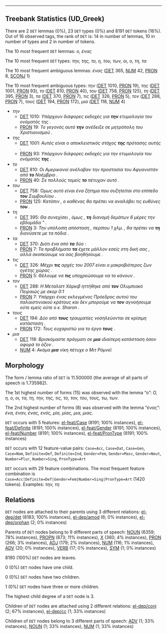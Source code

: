 

--------------------------------------------------------------------------------

## Treebank Statistics (UD_Greek)

There are 2 `DET` lemmas (0%), 23 `DET` types (0%) and 8191 `DET` tokens (16%).
Out of 16 observed tags, the rank of `DET` is: 14 in number of lemmas, 10 in number of types and 2 in number of tokens.

The 10 most frequent `DET` lemmas: <em>ο, ένας</em>

The 10 most frequent `DET` types:  <em>την, της, το, η, του, των, οι, ο, τη, τα</em>

The 10 most frequent ambiguous lemmas: <em>ένας</em> ([DET]() 365, [NUM]() 42, [PRON]() 8, [SCONJ]() 1)

The 10 most frequent ambiguous types:  <em>την</em> ([DET]() 1010, [PRON]() 19), <em>της</em> ([DET]() 1001, [PRON]() 93), <em>το</em> ([DET]() 810, [PRON]() 40), <em>του</em> ([DET]() 758, [PRON]() 125), <em>τη</em> ([DET]() 395, [PRON]() 3), <em>τα</em> ([DET]() 370, [PRON]() 7), <em>τις</em> ([DET]() 326, [PRON]() 5), <em>τον</em> ([DET]() 288, [PRON]() 7), <em>τους</em> ([DET]() 194, [PRON]() 172), <em>μια</em> ([DET]() 118, [NUM]() 4)


* <em>την</em>
  * [DET]() 1010: <em>Υπάρχουν διάφορες εκδοχές για <b>την</b> ετυμολογία του ονόματός της .</em>
  * [PRON]() 19: <em>Το γεγονός αυτό <b>την</b> ανέδειξε σε μητρόπολη του Χριστιανισμού .</em>
* <em>της</em>
  * [DET]() 1001: <em>Αυτός είναι ο αποκλειστικός στόχος <b>της</b> πρότασης αυτής .</em>
  * [PRON]() 93: <em>Υπάρχουν διάφορες εκδοχές για την ετυμολογία του ονόματός <b>της</b> .</em>
* <em>το</em>
  * [DET]() 810: <em>Οι Αμερικανοί ανέλαβαν την προστασία του Αφγανιστάν από <b>το</b> Νοέμβριο .</em>
  * [PRON]() 40: <em>Σε πολλούς τομείς <b>το</b> πέτυχαν αυτό .</em>
* <em>του</em>
  * [DET]() 758: <em>Όμως αυτό είναι ένα ζήτημα που συζητείται στο επίπεδο <b>του</b> Συμβουλίου .</em>
  * [PRON]() 125: <em>Κατόπιν , ο καθένας θα πρέπει να αναλάβει τις ευθύνες <b>του</b> .</em>
* <em>τη</em>
  * [DET]() 395: <em>Θα συνεχίσει , όμως , <b>τη</b> διανομή δεμάτων 6 μέρες την εβδομάδα " .</em>
  * [PRON]() 3: <em>Την υπόλοιπη απόσταση , περίπου 1 χλμ. , θα πρέπει να <b>τη</b> διανύσετε με τα πόδια .</em>
* <em>τα</em>
  * [DET]() 370: <em>Διότι ένα από <b>τα</b> δύο :</em>
  * [PRON]() 7: <em>Τα προβλήματα <b>τα</b> έχετε μάλλον εσείς στη δική σας , αλλά σκοπεύουμε να σας βοηθήσουμε .</em>
* <em>τις</em>
  * [DET]() 326: <em>Μέχρι <b>τις</b> αρχές του 2007 είναι ο μακροβιότερος ζων ηγέτης χώρας .</em>
  * [PRON]() 5: <em>Θέλουμε να <b>τις</b> υποχρεώσουμε να το κάνουν .</em>
* <em>τον</em>
  * [DET]() 288: <em>Η Μεταλίστ Χάρκιβ ηττήθηκε από <b>τον</b> Ολυμπιακό Πειραιώς με σκορ 0:1</em>
  * [PRON]() 7: <em>Υπάρχει ένας εκλεγμένος Πρόεδρος αυτού του παλαιστινιακού κράτους και δεν μπορούμε να <b>τον</b> αγνοήσουμε ούτε εμείς ούτε ο κ. Sharon .</em>
* <em>τους</em>
  * [DET]() 194: <em>Δύο από <b>τους</b> τραυματίες νοσηλεύονται σε κρίσιμη κατάσταση .</em>
  * [PRON]() 172: <em>Τους ευχαριστώ για το έργο <b>τους</b> .</em>
* <em>μια</em>
  * [DET]() 118: <em>Βρισκόμαστε πράγματι σε <b>μια</b> ιδιαίτερη κατάσταση όσον αφορά το όζον .</em>
  * [NUM]() 4: <em>Ακόμα <b>μια</b> νίκη πέτυχε ο Μιτ Ρόμνεϊ</em>

## Morphology

The form / lemma ratio of `DET` is 11.500000 (the average of all parts of speech is 1.735982).

The 1st highest number of forms (15) was observed with the lemma “ο”: <em>O, η, ο, οι, τα, τη, την, της, τις, το, τον, του, τους, τω, των</em>.

The 2nd highest number of forms (8) was observed with the lemma “ένας”: <em>ένα, έναν, ένας, ενός, μία, μίας, μια, μιας</em>.

`DET` occurs with 5 features: [el-feat/Case]() (8191; 100% instances), [el-feat/Definite]() (8191; 100% instances), [el-feat/Gender]() (8191; 100% instances), [el-feat/Number]() (8191; 100% instances), [el-feat/PronType]() (8191; 100% instances)

`DET` occurs with 12 feature-value pairs: `Case=Acc`, `Case=Dat`, `Case=Gen`, `Case=Nom`, `Definite=Def`, `Definite=Ind`, `Gender=Fem`, `Gender=Masc`, `Gender=Neut`, `Number=Plur`, `Number=Sing`, `PronType=Art`

`DET` occurs with 29 feature combinations.
The most frequent feature combination is `Case=Acc|Definite=Def|Gender=Fem|Number=Sing|PronType=Art` (1420 tokens).
Examples: <em>την, τη</em>


## Relations

`DET` nodes are attached to their parents using 3 different relations: [el-dep/det]() (8183; 100% instances), [el-dep/amod]() (6; 0% instances), [el-dep/orphan]() (2; 0% instances)

Parents of `DET` nodes belong to 9 different parts of speech: [NOUN]() (6359; 78% instances), [PROPN]() (873; 11% instances), [X]() (360; 4% instances), [PRON]() (266; 3% instances), [ADJ]() (179; 2% instances), [NUM]() (116; 1% instances), [ADV]() (20; 0% instances), [VERB]() (17; 0% instances), [SYM]() (1; 0% instances)

8190 (100%) `DET` nodes are leaves.

0 (0%) `DET` nodes have one child.

0 (0%) `DET` nodes have two children.

1 (0%) `DET` nodes have three or more children.

The highest child degree of a `DET` node is 3.

Children of `DET` nodes are attached using 2 different relations: [el-dep/conj]() (2; 67% instances), [el-dep/cc]() (1; 33% instances)

Children of `DET` nodes belong to 3 different parts of speech: [ADV]() (1; 33% instances), [NOUN]() (1; 33% instances), [NUM]() (1; 33% instances)

